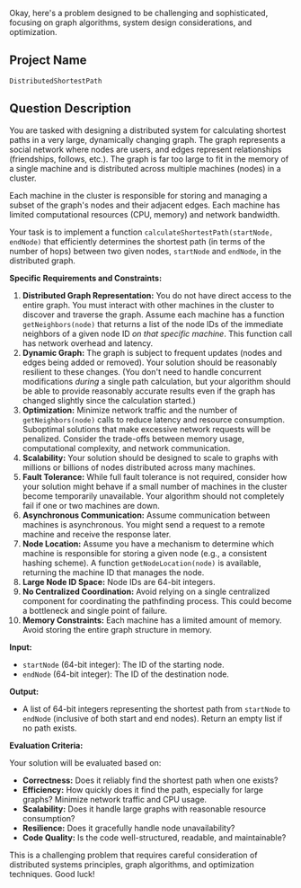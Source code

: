 Okay, here's a problem designed to be challenging and sophisticated, focusing on graph algorithms, system design considerations, and optimization.

## Project Name

```
DistributedShortestPath
```

## Question Description

You are tasked with designing a distributed system for calculating shortest paths in a very large, dynamically changing graph.  The graph represents a social network where nodes are users, and edges represent relationships (friendships, follows, etc.). The graph is far too large to fit in the memory of a single machine and is distributed across multiple machines (nodes) in a cluster.

Each machine in the cluster is responsible for storing and managing a subset of the graph's nodes and their adjacent edges. Each machine has limited computational resources (CPU, memory) and network bandwidth.

Your task is to implement a function `calculateShortestPath(startNode, endNode)` that efficiently determines the shortest path (in terms of the number of hops) between two given nodes, `startNode` and `endNode`, in the distributed graph.

**Specific Requirements and Constraints:**

1.  **Distributed Graph Representation:** You do not have direct access to the entire graph. You must interact with other machines in the cluster to discover and traverse the graph. Assume each machine has a function `getNeighbors(node)` that returns a list of the node IDs of the immediate neighbors of a given node ID *on that specific machine*.  This function call has network overhead and latency.
2.  **Dynamic Graph:** The graph is subject to frequent updates (nodes and edges being added or removed).  Your solution should be reasonably resilient to these changes.  (You don't need to handle concurrent modifications *during* a single path calculation, but your algorithm should be able to provide reasonably accurate results even if the graph has changed slightly since the calculation started.)
3.  **Optimization:** Minimize network traffic and the number of `getNeighbors(node)` calls to reduce latency and resource consumption.  Suboptimal solutions that make excessive network requests will be penalized.  Consider the trade-offs between memory usage, computational complexity, and network communication.
4.  **Scalability:** Your solution should be designed to scale to graphs with millions or billions of nodes distributed across many machines.
5.  **Fault Tolerance:** While full fault tolerance is not required, consider how your solution might behave if a small number of machines in the cluster become temporarily unavailable. Your algorithm should not completely fail if one or two machines are down.
6.  **Asynchronous Communication:** Assume communication between machines is asynchronous. You might send a request to a remote machine and receive the response later.
7.  **Node Location:** Assume you have a mechanism to determine which machine is responsible for storing a given node (e.g., a consistent hashing scheme). A function `getNodeLocation(node)` is available, returning the machine ID that manages the node.
8.  **Large Node ID Space:** Node IDs are 64-bit integers.
9.  **No Centralized Coordination:** Avoid relying on a single centralized component for coordinating the pathfinding process. This could become a bottleneck and single point of failure.
10. **Memory Constraints:** Each machine has a limited amount of memory. Avoid storing the entire graph structure in memory.

**Input:**

*   `startNode` (64-bit integer): The ID of the starting node.
*   `endNode` (64-bit integer): The ID of the destination node.

**Output:**

*   A list of 64-bit integers representing the shortest path from `startNode` to `endNode` (inclusive of both start and end nodes). Return an empty list if no path exists.

**Evaluation Criteria:**

Your solution will be evaluated based on:

*   **Correctness:**  Does it reliably find the shortest path when one exists?
*   **Efficiency:** How quickly does it find the path, especially for large graphs?  Minimize network traffic and CPU usage.
*   **Scalability:** Does it handle large graphs with reasonable resource consumption?
*   **Resilience:** Does it gracefully handle node unavailability?
*   **Code Quality:**  Is the code well-structured, readable, and maintainable?

This is a challenging problem that requires careful consideration of distributed systems principles, graph algorithms, and optimization techniques. Good luck!
